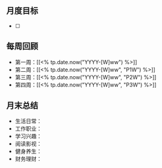 ## 月度目标

- [ ] 

## 每周回顾

- 第一周：[[<% tp.date.now("YYYY-[W]ww") %>]]
- 第二周：[[<% tp.date.now("YYYY-[W]ww", "P1W") %>]]
- 第三周：[[<% tp.date.now("YYYY-[W]ww", "P2W") %>]]
- 第四周：[[<% tp.date.now("YYYY-[W]ww", "P3W") %>]]

## 月末总结

- 生活日常：
- 工作职业：
- 学习兴趣：
- 阅读影视：
- 健身养生：
- 财务理财：
